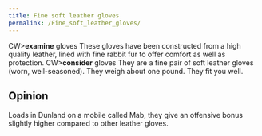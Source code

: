 ```yaml
---
title: Fine soft leather gloves
permalink: /Fine_soft_leather_gloves/
---
```


CW\>**examine** gloves
These gloves have been constructed from a high quality leather,
lined with fine rabbit fur to offer comfort as well as protection.
CW\>**consider** gloves
They are a fine pair of soft leather gloves (worn, well-seasoned).
They weigh about one pound.
They fit you well.

## Opinion

Loads in Dunland on a mobile called Mab, they give an offensive bonus
slightly higher compared to other leather gloves.